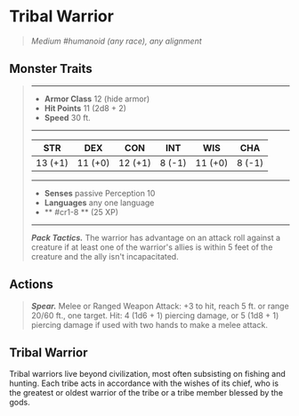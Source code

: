 # Tribal Warrior
>*Medium #humanoid (any race), any alignment*
## Monster Traits
>___
>- **Armor Class** 12 (hide armor)
>- **Hit Points** 11 (2d8 + 2)
>- **Speed** 30 ft.
>___
>|STR|DEX|CON|INT|WIS|CHA|
>|:---:|:---:|:---:|:---:|:---:|:---:|
>|13 (+1)|11 (+0)|12 (+1)|8 (-1)|11 (+0)|8 (-1)|
>___
>- **Senses** passive Perception 10
>- **Languages** any one language
>- ** #cr1-8 ** (25 XP)
>___
>***Pack Tactics.*** The warrior has advantage on an attack roll against a creature if at least one of the warrior's allies is within 5 feet of the creature and the ally isn't incapacitated.  
>
## Actions
>***Spear.*** Melee  or Ranged Weapon Attack: +3 to hit, reach 5 ft. or range 20/60 ft., one target. Hit: 4 (1d6 + 1) piercing damage, or 5 (1d8 + 1) piercing damage if used with two hands to make a melee attack.
## Tribal Warrior
Tribal warriors live beyond civilization, most often subsisting on fishing and hunting. Each tribe acts in accordance with the wishes of its chief, who is the greatest or oldest warrior of the tribe or a tribe member blessed by the gods.